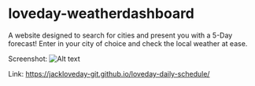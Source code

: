 # loveday-weatherdashboard
A website designed to search for cities and present you with a 5-Day forecast!
Enter in your city of choice and check the local weather at ease.

Screenshot:
![Alt text](./assets./example.png "Example Screenshot")

Link:
https://jackloveday-git.github.io/loveday-daily-schedule/